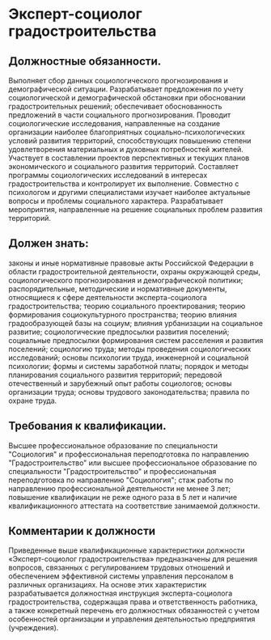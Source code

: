 # Эксперт-социолог градостроительства

## Должностные обязанности.
Выполняет сбор данных социологического
прогнозирования и демографической ситуации. Разрабатывает предложения по учету
социологической и демографической обстановки при обосновании градостроительных
решений; обеспечивает обоснованность предложений в части социального
прогнозирования. Проводит социологические исследования, направленные на
создание организации наиболее благоприятных социально-психологических условий
развития территорий, способствующих повышению степени удовлетворения
материальных и духовных потребностей жителей. Участвует в составлении проектов
перспективных и текущих планов экономического и социального развития
территорий. Составляет программы социологических исследований в интересах
градостроительства и контролирует их выполнение. Совместно с психологом и
другими специалистами изучает наиболее актуальные вопросы и проблемы
социального характера. Разрабатывает мероприятия, направленные на решение
социальных проблем развития территорий.

## Должен знать:
законы и иные нормативные правовые акты Российской Федерации
в области градостроительной деятельности, охраны окружающей среды,
социологического прогнозирования и демографической политики; распорядительные,
методические и нормативные документы, относящиеся к сфере деятельности
эксперта-социолога градостроительства; теорию социального проектирования;
теорию формирования социокультурного пространства; теорию влияния
градообразующей базы на социум; влияния урбанизации на социальное развитие;
социологические предпосылки развития поселений; социальные предпосылки
формирования систем расселения и развития поселений; социологию труда; методы
проведения социологических исследований; основы психологии труда, инженерной и
социальной психологии; формы и системы заработной платы; порядок и методы
планирования социального развития территорий; передовой отечественный и
зарубежный опыт работы социологов; основы организации труда; основы трудового
законодательства; правила по охране труда.

## Требования к квалификации.
Высшее профессиональное образование по
специальности "Социология" и профессиональная переподготовка по направлению
"Градостроительство" или высшее профессиональное образование по специальности
"Градостроительство" и профессиональная переподготовка по направлению
"Социология"; стаж работы по направлению профессиональной деятельности не
менее 3 лет; повышение квалификации не реже одного раза в 5 лет и наличие
квалификационного аттестата на соответствие занимаемой должности.

## Комментарии к должности

Приведенные выше квалификационные характеристики должности «Эксперт-социолог
градостроительства» предназначены для решения вопросов, связанных с
регулированием трудовых отношений и обеспечением эффективной системы
управления персоналом в различных организациях. На основе этих характеристик
разрабатывается должностная инструкция эксперта-социолога градостроительства,
содержащая права и ответственность работника, а также конкретный перечень его
должностных обязанностей с учетом особенностей организации и управления
деятельностью предприятия (учреждения).

